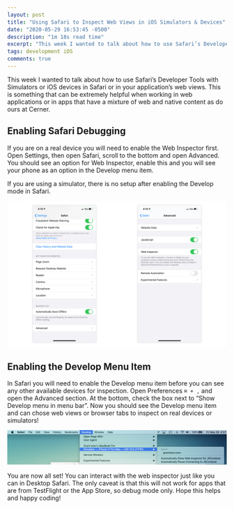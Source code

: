 ```yaml
---
layout: post
title: "Using Safari to Inspect Web Views in iOS Simulators & Devices"
date: "2020-05-29 16:53:45 -0500"
description: "1m 18s read time"
excerpt: "This week I wanted to talk about how to use Safari’s Developer Tools with Simulators or iOS devices in Safari or in your application’s web views. This is something that can be extremely helpful when..."
tags: development iOS
comments: true
---
```

<!-- #personal/blogs -->

This week I wanted to talk about how to use Safari’s Developer Tools with Simulators or iOS devices in Safari or in your application’s web views. This is something that can be extremely helpful when working in web applications or in apps that have a mixture of web and native content as do ours at Cerner.

## Enabling Safari Debugging
If you are on a real device you will need to enable the Web Inspector first. Open Settings, then open Safari, scroll to the bottom and open Advanced. You should see an option for Web Inspector, enable this and you will see your phone as an option in the Develop menu item.

If you are using a simulator, there is no setup after enabling the Develop mode in Safari.

![Safari Settings](/images/safari_settings.png)

## Enabling the Develop Menu Item
In Safari you will need to enable the Develop menu item before you can see any other available devices for inspection. Open Preferences `⌘ + ,` and open the Advanced section. At the bottom, check the box next to “Show Develop menu in menu bar”. Now you should see the Develop menu item and can chose web views or browser tabs to inspect on real devices or simulators!

![Develop Menu](/images/develop_menu.png)

You are now all set! You can interact with the web inspector just like you can in Desktop Safari. The only caveat is that this will not work for apps that are from TestFlight or the App Store, so debug mode only. Hope this helps and happy coding!
